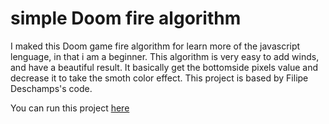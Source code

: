 # simple Doom fire algorithm
I maked this Doom game fire algorithm for learn more of the javascript lenguage, in that i am a beginner.
This algorithm is very easy to add winds, and have a beautiful result. 
It basically get the bottomside pixels value and decrease it to take the smoth color effect.
This project is based by Filipe Deschamps's code.

You can run this project [here](http://raffa064.ga/doom-fire.html)
